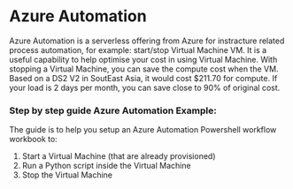 # Azure Automation

Azure Automation is a serverless offering from Azure for instracture related process automation, for example: start/stop Virtual Machine VM.
It is a useful capability to help optimise your cost in using Virtual Machine.
With stopping a Virtual Machine, you can save the compute cost when the VM. 
Based on a DS2 V2 in SoutEast Asia, it would cost $211.70 for compute. If your load is 2 days per month, you can save close to 90% of original cost.

### Step by step guide Azure Automation Example:
The guide is to help you setup an Azure Automation Powershell workflow workbook to:
1. Start a Virtual Machine (that are already provisioned)
2. Run a Python script inside the Virtual Machine
3. Stop the Virtual Machine 

